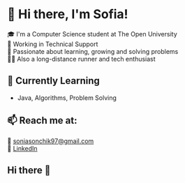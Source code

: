 # 👋 Hi there, I'm Sofia!

🎓 I'm a Computer Science student at The Open University  
💼 Working in Technical Support  
🧠 Passionate about learning, growing and solving problems  
🏃‍♀️ Also a long-distance runner and tech enthusiast  

## 🔧 Currently Learning
- Java, Algorithms, Problem Solving


## 📫 Reach me at:
📧 soniasonchik97@gmail.com  
🔗 [LinkedIn](https://www.linkedin.com/in/sofia-dochon-a9374a250)
## Hi there 👋

<!--
**SofiaDohon/SofiaDohon** is a ✨ _special_ ✨ repository because its `README.md` (this file) appears on your GitHub profile.

Here are some ideas to get you started:

- 🔭 I’m currently working on ...
- 🌱 I’m currently learning ...
- 👯 I’m looking to collaborate on ...
- 🤔 I’m looking for help with ...
- 💬 Ask me about ...
- 📫 How to reach me: ...
- 😄 Pronouns: ...
- ⚡ Fun fact: ...
-->
